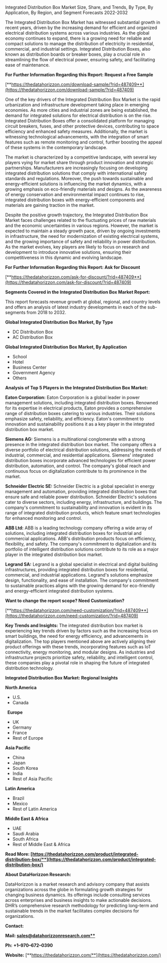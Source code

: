 ﻿Integrated Distribution Box Market Size, Share, and Trends, By Type, By Application, By Region, and Segment Forecasts 2022-2032

The Integrated Distribution Box Market has witnessed substantial growth in recent years, driven by the increasing demand for efficient and organized electrical distribution systems across various industries. As the global economy continues to expand, there is a growing need for reliable and compact solutions to manage the distribution of electricity in residential, commercial, and industrial settings. Integrated Distribution Boxes, also known as distribution boards or breaker boxes, play a crucial role in streamlining the flow of electrical power, ensuring safety, and facilitating ease of maintenance.

**For Further Information Regarding this Report: Request a Free Sample**

[**https://thedatahorizzon.com/download-sample/?rid=487409**](https://thedatahorizzon.com/download-sample/?rid=487409)

One of the key drivers of the Integrated Distribution Box Market is the rapid urbanization and infrastructure development taking place in emerging economies. As more cities and industrial zones are being established, the demand for integrated solutions for electrical distribution is on the rise. Integrated Distribution Boxes offer a consolidated platform for managing circuit breakers, fuses, and other protective devices, contributing to space efficiency and enhanced safety measures. Additionally, the market is witnessing technological advancements, with the integration of smart features such as remote monitoring and control, further boosting the appeal of these systems in the contemporary landscape.

The market is characterized by a competitive landscape, with several key players vying for market share through product innovation and strategic partnerships. Manufacturers are increasingly focusing on developing integrated distribution solutions that comply with international safety standards and regulations. Moreover, the push towards sustainable and energy-efficient solutions is influencing the market dynamics, with a growing emphasis on eco-friendly materials and designs. As the awareness of energy conservation and environmental impact continues to rise, integrated distribution boxes with energy-efficient components and materials are gaining traction in the market.

Despite the positive growth trajectory, the Integrated Distribution Box Market faces challenges related to the fluctuating prices of raw materials and the economic uncertainties in various regions. However, the market is expected to maintain a steady growth pace, driven by ongoing investments in infrastructure, the need for modernization of existing electrical systems, and the growing importance of safety and reliability in power distribution. As the market evolves, key players are likely to focus on research and development to introduce innovative solutions, ensuring their competitiveness in this dynamic and evolving landscape.

**For Further Information Regarding this Report: Ask for Discount**

[**https://thedatahorizzon.com/ask-for-discount/?rid=487409**](https://thedatahorizzon.com/ask-for-discount/?rid=487409)

**Segments Covered in the Integrated Distribution Box Market Report:**

This report forecasts revenue growth at global, regional, and country levels and offers an analysis of latest industry developments in each of the sub-segments from 2018 to 2032.

**Global Integrated Distribution Box Market, By Type**

- DC Distribution Box
- AC Distribution Box

**Global Integrated Distribution Box Market, By Application**

- School
- Hotel
- Business Center
- Government Agency
- Others

**Analysis of Top 5 Players in the Integrated Distribution Box Market:**

**Eaton Corporation:** Eaton Corporation is a global leader in power management solutions, including integrated distribution boxes. Renowned for its expertise in electrical products, Eaton provides a comprehensive range of distribution boxes catering to various industries. Their solutions emphasize safety, reliability, and efficiency. Eaton's commitment to innovation and sustainability positions it as a key player in the integrated distribution box market.

**Siemens AG:** Siemens is a multinational conglomerate with a strong presence in the integrated distribution box market. The company offers a diverse portfolio of electrical distribution solutions, addressing the needs of industrial, commercial, and residential applications. Siemens' integrated distribution boxes incorporate advanced technologies for efficient power distribution, automation, and control. The company's global reach and continuous focus on digitalization contribute to its prominence in the market.

**Schneider Electric SE:** Schneider Electric is a global specialist in energy management and automation, providing integrated distribution boxes that ensure safe and reliable power distribution. Schneider Electric's solutions cater to diverse sectors, including energy, infrastructure, and buildings. The company's commitment to sustainability and innovation is evident in its range of integrated distribution products, which feature smart technologies for enhanced monitoring and control.

**ABB Ltd:** ABB is a leading technology company offering a wide array of solutions, including integrated distribution boxes for industrial and commercial applications. ABB's distribution products focus on efficiency, flexibility, and safety. The company's commitment to digitalization and its portfolio of intelligent distribution solutions contribute to its role as a major player in the integrated distribution box market.

**Legrand SA:** Legrand is a global specialist in electrical and digital building infrastructures, providing integrated distribution boxes for residential, commercial, and industrial applications. Legrand's solutions emphasize design, functionality, and ease of installation. The company's commitment to sustainable practices aligns with the growing demand for eco-friendly and energy-efficient integrated distribution systems.

**Want to change the report scope? Need Customization?**

[**https://thedatahorizzon.com/need-customization/?rid=487409**](https://thedatahorizzon.com/need-customization/?rid=487409)

**Key Trends and Insights:** The integrated distribution box market is experiencing key trends driven by factors such as the increasing focus on smart buildings, the need for energy efficiency, and advancements in digitalization. The top players mentioned above are actively aligning their product offerings with these trends, incorporating features such as IoT connectivity, energy monitoring, and modular designs. As industries and infrastructure projects prioritize safety, reliability, and intelligent control, these companies play a pivotal role in shaping the future of integrated distribution technology.

**Integrated Distribution Box Market: Regional Insights**

**North America**

- U.S.
- Canada

` `**Europe**

- UK
- Germany
- France
- Rest of Europe

**Asia Pacific**

- China
- Japan
- South Korea
- India
- Rest of Asia Pacific

**Latin America**

- Brazil
- Mexico
- Rest of Latin America

**Middle East & Africa**

- UAE
- Saudi Arabia
- South Africa
- Rest of Middle East & Africa

**Read More: [https://thedatahorizzon.com/product/integrated-distribution-box/**](https://thedatahorizzon.com/product/integrated-distribution-box/)**

**About DataHorizzon Research:**

DataHorizzon is a market research and advisory company that assists organizations across the globe in formulating growth strategies for changing business dynamics. Its offerings include consulting services across enterprises and business insights to make actionable decisions. DHR’s comprehensive research methodology for predicting long-term and sustainable trends in the market facilitates complex decisions for organizations.

**Contact:**

**Mail: [sales@datahorizzonresearch.com**](mailto:sales@datahorizzonresearch.com)**

**Ph:** **+1–970–672–0390**

**Website:** [**https://thedatahorizzon.com/**](https://thedatahorizzon.com/)

